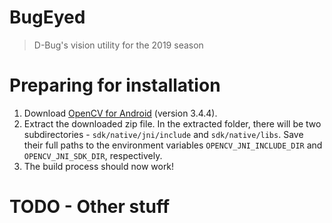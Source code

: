 BugEyed
===

> D-Bug's vision utility for the 2019 season

# Preparing for installation

 1. Download [OpenCV for Android](https://sourceforge.net/projects/opencvlibrary/files/opencv-android/) (version 3.4.4).
 2. Extract the downloaded zip file. In the extracted folder, there will be two subdirectories - `sdk/native/jni/include` and `sdk/native/libs`. Save
 their full paths to the environment variables `OPENCV_JNI_INCLUDE_DIR` and `OPENCV_JNI_SDK_DIR`, respectively.
 3. The build process should now work!

# TODO - Other stuff

